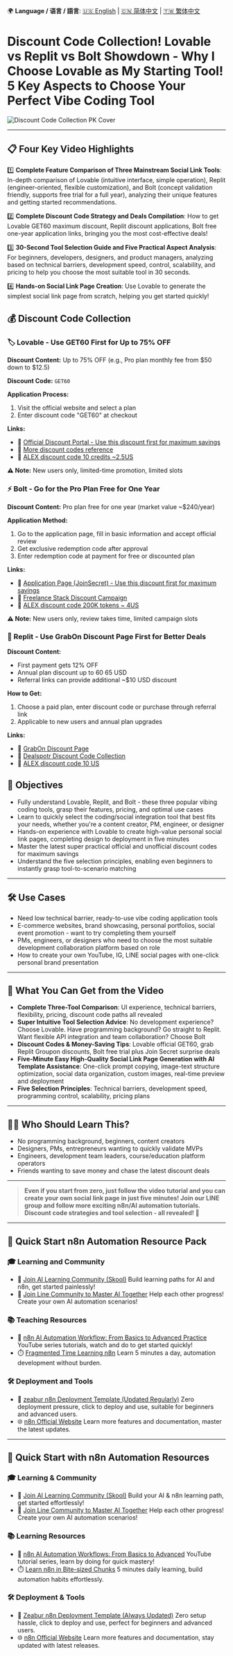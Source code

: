 🌍 **Language / 语言 / 語言**: [🇺🇸 English](./readme-en.md) | [🇨🇳 简体中文](./readme-cn.md) | [🇹🇼 繁体中文](./readme.md)

# Discount Code Collection! Lovable vs Replit vs Bolt Showdown - Why I Choose Lovable as My Starting Tool! 5 Key Aspects to Choose Your Perfect Vibe Coding Tool

![Discount Code Collection PK Cover](https://github.com/qwedsazxc78/ai-automation-n8n/blob/main/n8n/39-lovable-bolt-replit/cover.png?raw=true)

---

## 📋 Four Key Video Highlights

1️⃣ **Complete Feature Comparison of Three Mainstream Social Link Tools**: In-depth comparison of Lovable (intuitive interface, simple operation), Replit (engineer-oriented, flexible customization), and Bolt (concept validation friendly, supports free trial for a full year), analyzing their unique features and getting started recommendations.

2️⃣ **Complete Discount Code Strategy and Deals Compilation**: How to get Lovable GET60 maximum discount, Replit discount applications, Bolt free one-year application links, bringing you the most cost-effective deals!

3️⃣ **30-Second Tool Selection Guide and Five Practical Aspect Analysis**: For beginners, developers, designers, and product managers, analyzing based on technical barriers, development speed, control, scalability, and pricing to help you choose the most suitable tool in 30 seconds.

4️⃣ **Hands-on Social Link Page Creation**: Use Lovable to generate the simplest social link page from scratch, helping you get started quickly!

## 💰 Discount Code Collection

### 🏷️ Lovable - Use GET60 First for Up to 75% OFF

**Discount Content:** Up to 75% OFF (e.g., Pro plan monthly fee from $50 down to $12.5)

**Discount Code:** `GET60`

**Application Process:**

1. Visit the official website and select a plan
2. Enter discount code "GET60" at checkout

**Links:**

- 🔗 [Official Discount Portal - Use this discount first for maximum savings](https://lovable.dev/?via=Get60)
- 🔗 [More discount codes reference](https://techiecoupons.com/store/lovable)
- 🔗 [ALEX discount code 10 credits ~2.5US](https://lovable.dev/invite/ff2d1284-f0c2-452d-954c-d346b013740e)

**⚠️ Note:** New users only, limited-time promotion, limited slots

### ⚡ Bolt - Go for the Pro Plan Free for One Year

**Discount Content:** Pro plan free for one year (market value ~$240/year)

**Application Method:**

1. Go to the application page, fill in basic information and accept official review
2. Get exclusive redemption code after approval
3. Enter redemption code at payment for free or discounted plan

**Links:**

- 🔗 [Application Page (JoinSecret) - Use this discount first for maximum savings](https://www.joinsecret.com/bolt-new)
- 🔗 [Freelance Stack Discount Campaign](https://www.freelance-stack.io/en/deals/bolt-new-discount-promo-code/)
- 🔗 [ALEX discount code 200K tokens ~ 4US](https://bolt.new/?rid=gikp2h)

**⚠️ Note:** New users only, review takes time, limited campaign slots

### 🔁 Replit - Use GrabOn Discount Page First for Better Deals

**Discount Content:**

- First payment gets 12% OFF
- Annual plan discount up to $60~$65 USD
- Referral links can provide additional ~$10 USD discount

**How to Get:**

1. Choose a paid plan, enter discount code or purchase through referral link
2. Applicable to new users and annual plan upgrades

**Links:**

- 🔗 [GrabOn Discount Page](https://grabon.com/replit-coupons/)
- 🔗 [Dealspotr Discount Code Collection](https://dealspotr.com/promo-codes/replit.com)
- 🔗 [ALEX discount code 10 US](https://replit.com/refer/qwedsazxc78)

## 🎯 Objectives

- Fully understand Lovable, Replit, and Bolt - these three popular vibing coding tools, grasp their features, pricing, and optimal use cases
- Learn to quickly select the coding/social integration tool that best fits your needs, whether you're a content creator, PM, engineer, or designer
- Hands-on experience with Lovable to create high-value personal social link pages, completing design to deployment in five minutes
- Master the latest super practical official and unofficial discount codes for maximum savings
- Understand the five selection principles, enabling even beginners to instantly grasp tool-to-scenario matching

---

## 🛠️ Use Cases

- Need low technical barrier, ready-to-use vibe coding application tools
- E-commerce websites, brand showcasing, personal portfolios, social event promotion - want to try completing them yourself
- PMs, engineers, or designers who need to choose the most suitable development collaboration platform based on role
- How to create your own YouTube, IG, LINE social pages with one-click personal brand presentation

---

## 🎥 What You Can Get from the Video

- **Complete Three-Tool Comparison**: UI experience, technical barriers, flexibility, pricing, discount code paths all revealed
- **Super Intuitive Tool Selection Advice**: No development experience? Choose Lovable. Have programming background? Go straight to Replit. Want flexible API integration and team collaboration? Choose Bolt
- **Discount Codes & Money-Saving Tips**: Lovable official GET60, grab Replit Groupon discounts, Bolt free trial plus Join Secret surprise deals
- **Five-Minute Easy High-Quality Social Link Page Generation with AI Template Assistance**: One-click prompt copying, image-text structure optimization, social data organization, custom images, real-time preview and deployment
- **Five Selection Principles**: Technical barriers, development speed, programming control, scalability, pricing plans

---

## 👩‍💻 Who Should Learn This?

- No programming background, beginners, content creators
- Designers, PMs, entrepreneurs wanting to quickly validate MVPs
- Engineers, development team leaders, course/education platform operators
- Friends wanting to save money and chase the latest discount deals

---

> **Even if you start from zero, just follow the video tutorial and you can create your own social link page in just five minutes! Join our LINE group and follow more exciting n8n/AI automation tutorials. Discount code strategies and tool selection - all revealed! 🥳**

---

## 🚀 Quick Start n8n Automation Resource Pack

### 🎓 Learning and Community

- 🔗 [Join AI Learning Community (Skool)](https://www.skool.com/ai-brain-alex/about?ref=5dde9b20e8e7432aa9a01df6e89685f4)
  Build learning paths for AI and n8n, get started painlessly!
- 🔗 [Join Line Community to Master AI Together](https://line.me/ti/g2/ZypIgLSzVPweRBgBqKvaRU10WEmnotuZOr7Lpg)
  Help each other progress! Create your own AI automation scenarios!

### 📚 Teaching Resources

- 🎥 [n8n AI Automation Workflow: From Basics to Advanced Practice](https://youtube.com/playlist?list=PLUf88uk7T54I83MBdbuXgUuA8rVklF4FA&si=wHsQw8YJu-erSdLd)
  YouTube series tutorials, watch and do to get started quickly!
- ⏱️ [Fragmented Time Learning n8n](https://youtube.com/playlist?list=PLUf88uk7T54Iv6LV2NFgdTghaX2cPhtgH&si=G3gj2qn179ZFUqAZ)
  Learn 5 minutes a day, automation development without burden.

### 🛠️ Deployment and Tools

- 🧩 [zeabur n8n Deployment Template (Updated Regularly)](https://zeabur.com/zh-TW/templates/0TUVZ7?referralDesktop=qwedsazxc78)
  Zero deployment pressure, click to deploy and use, suitable for beginners and advanced users.
- 🌐 [n8n Official Website](https://n8n.io/)
  Learn more features and documentation, master the latest updates.

---

## 🚀 Quick Start with n8n Automation Resources

### 🎓 Learning & Community

* 🔗 [Join AI Learning Community (Skool)](https://www.skool.com/ai-brain-alex/about?ref=5dde9b20e8e7432aa9a01df6e89685f4)
  Build your AI & n8n learning path, get started effortlessly!
* 🔗 [Join Line Community to Master AI Together](https://line.me/ti/g2/ZypIgLSzVPweRBgBqKvaRU10WEmnotuZOr7Lpg)
  Help each other progress! Create your own AI automation scenarios!

### 📚 Learning Resources

* 🎥 [n8n AI Automation Workflows: From Basics to Advanced](https://youtube.com/playlist?list=PLUf88uk7T54I83MBdbuXgUuA8rVklF4FA&si=wHsQw8YJu-erSdLd)
  YouTube tutorial series, learn by doing for quick mastery!
* ⏱️ [Learn n8n in Bite-sized Chunks](https://youtube.com/playlist?list=PLUf88uk7T54Iv6LV2NFgdTghaX2cPhtgH&si=G3gj2qn179ZFUqAZ)
  5 minutes daily learning, build automation habits effortlessly.

### 🛠️ Deployment & Tools

* 🧩 [Zeabur n8n Deployment Template (Always Updated)](https://zeabur.com/zh-TW/templates/0TUVZ7?referralDesktop=qwedsazxc78)
  Zero setup hassle, click to deploy and use, perfect for beginners and advanced users.
* 🌐 [n8n Official Website](https://n8n.io/)
  Learn more features and documentation, stay updated with latest releases.
